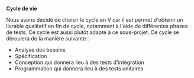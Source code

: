 **Cycle de vie**

Nous avons décidé de choisir le cycle en V car il est permet d'obtenir un livrable qualitatif en fin de cycle, notamment à l'aide de différentes phases de tests. Ce cycle est aussi plutôt adapté à ce sous-projet. Ce cycle se déroulera de la manière suivante :

- Analyse des besoins
- Spécification
- Conception qui donnera lieu à des tests d'intégration
- Programmation qui donnera lieu à des tests unitaires
